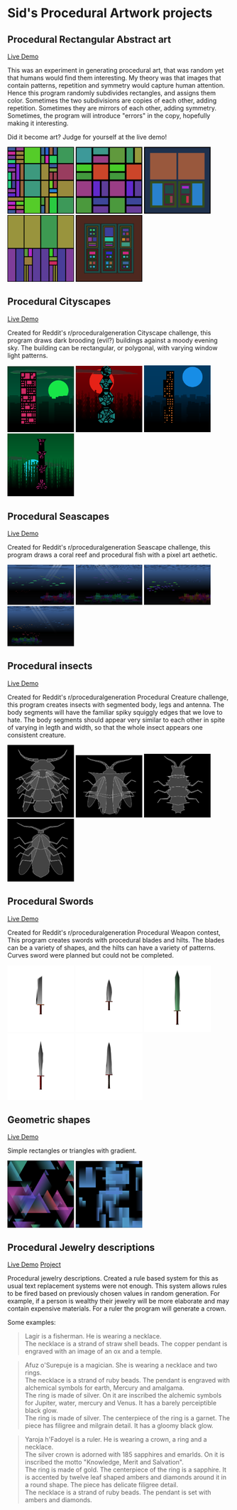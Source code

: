 # Sid's Procedural Artwork projects

## Procedural Rectangular Abstract art
[Live Demo](https://dattasid.github.io/rects_div.html)

This was an experiment in generating procedural art, that was random yet that humans would find them interesting. My theory was that images that contain patterns, repetition and symmetry would capture human attention. Hence this program randomly subdivides rectangles, and assigns them color. Sometimes the two subdivisions are copies of each other, adding repetition. Sometimes they are mirrors of each other, adding symmetry. Sometimes, the program will introduce "errors" in the copy, hopefully making it interesting.

Did it become art? Judge for yourself at the live demo!

<img src="examples/rect1.png" width="150"> <img src="examples/rect2.png" width="150">
<img src="examples/rect3.png" width="150">
<img src="examples/rect4.png" width="150">
<img src="examples/rect5.png" width="150">

## Procedural Cityscapes
[Live Demo](https://dattasid.github.io/cityscape-1.html)

Created for Reddit's r/proceduralgeneration Cityscape challenge, this program draws dark brooding (evil?) buildings against a moody evening sky. The building can be rectangular, or polygonal, with varying window light patterns.

<img src="examples/city1.png" width="150"> <img src="examples/city2.png" width="150">
<img src="examples/city3.png" width="150">
<img src="examples/city4.png" width="150">

## Procedural Seascapes
[Live Demo](https://dattasid.github.io/fish.html)

Created for Reddit's r/proceduralgeneration Seascape challenge, this program draws a coral reef and procedural fish with a pixel art aethetic.

<img src="examples/fish1.png" width="150"> <img src="examples/fish2.png" width="150">
<img src="examples/fish3.png" width="150">
<img src="examples/fish4.png" width="150">

## Procedural insects
[Live Demo](https://dattasid.github.io/ProcInsect.html)

Created for Reddit's r/proceduralgeneration Procedural Creature challenge, this program creates insects with segmented body, legs and antenna. The body segments will have the familiar spiky squiggly edges that we love to hate. The body segments should appear very similar to each other in spite of varying in legth and width, so that the whole insect appears one consistent creature.

<img src="examples/insect1.jpg" width="150"> <img src="examples/insect2.jpg" width="150">
<img src="examples/insect3.jpg" width="150">
<img src="examples/insect4.jpg" width="150">

## Procedural Swords
[Live Demo](https://dattasid.github.io/procsword.html)

Created for Reddit's r/proceduralgeneration Procedural Weapon contest, This program creates swords with procedural blades and hilts. The blades can be a variety of shapes, and the hilts can have a variety of patterns. Curves sword were planned but could not be completed.

<img src="examples/sword.svg" width="150"> <img src="examples/sword1.svg" width="150">
<img src="examples/sword2.svg" width="150">
<img src="examples/sword3.svg" width="150">
<img src="examples/sword4.svg" width="150">

## Geometric shapes
[Live Demo](https://dattasid.github.io/geom-design-1.html)

Simple rectangles or triangles with gradient. 

<img src="examples/geomgrad1.PNG" width="150"> <img src="examples/geomgrad2.PNG" width="150">

## Procedural Jewelry descriptions
[Live Demo](https://dattasid.github.io/ProcJewelry.html) [Project](https://github.com/dattasid/ProcGrammar)

Procedural jewelry descriptions. Created a rule based system for this as usual text replacement systems were not enough. This system allows rules to be fired based on previously chosen values in random generation. For example, if a person is wealthy their jewelry will be more elaborate and may contain expensive materials. For a ruler the program will generate a crown.

Some examples:

>Lagir is a fisherman. He is wearing a necklace.<br>
>The necklace is a strand of straw shell beads. The copper pendant is engraved with an image of an ox and a temple.

>Afuz o'Surepuje is a magician. She is wearing a necklace and two rings.<br>
>The necklace is a strand of ruby beads. The pendant is engraved with alchemical symbols for earth, Mercury and amalgama.<br>
>The ring is made of silver. On it are inscribed the alchemic symbols for Jupiter, water, mercury and Venus. It has a barely perceiptible black glow.<br>
>The ring is made of silver. The centerpiece of the ring is a garnet. The piece has filigree and milgrain detail. It has a gloomy black glow.<br>

>Yaroja h'Fadoyel is a ruler. He is wearing a crown, a ring and a necklace.<br>
>The silver crown is adorned with 185 sapphires and emarlds. On it is inscribed the motto "Knowledge, Merit and Salvation".<br>
>The ring is made of gold. The centerpiece of the ring is a sapphire. It is accented by twelve leaf shaped ambers and diamonds around it in a round shape. The piece has delicate filigree detail.<br>
>The necklace is a strand of ruby beads. The pendant is set with ambers and diamonds.<br>
